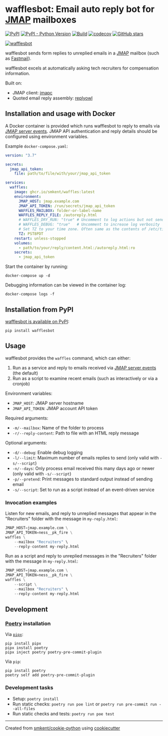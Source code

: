 # wafflesbot: Email auto reply bot for [JMAP][jmap] mailboxes

[![PyPI](https://img.shields.io/pypi/v/wafflesbot)][pypi]
[![PyPI - Python Version](https://img.shields.io/pypi/pyversions/wafflesbot)][pypi]
[![Build](https://img.shields.io/github/checks-status/smkent/waffles/main?label=build)][gh-actions]
[![codecov](https://codecov.io/gh/smkent/waffles/branch/main/graph/badge.svg)][codecov]
[![GitHub stars](https://img.shields.io/github/stars/smkent/waffles?style=social)][repo]

[![wafflesbot][logo]](#)

wafflesbot sends form replies to unreplied emails in a [JMAP][jmap] mailbox
(such as [Fastmail][fastmail]).

wafflesbot excels at automatically asking tech recruiters for compensation
information.

Built on:
* JMAP client: [jmapc][jmapc]
* Quoted email reply assembly: [replyowl][replyowl]

## Installation and usage with Docker

A Docker container is provided which runs wafflesbot to reply to emails via
[JMAP server events][jmap-event-source]. JMAP API authentication and reply
details should be configured using environment variables.

Example `docker-compose.yaml`:

```yaml
version: "3.7"

secrets:
  jmap_api_token:
    file: path/to/file/with/your/jmap_api_token

services:
  waffles:
    image: ghcr.io/smkent/waffles:latest
    environment:
      JMAP_HOST: jmap.example.com
      JMAP_API_TOKEN: /run/secrets/jmap_api_token
      WAFFLES_MAILBOX: folder-or-label-name
      WAFFLES_REPLY_FILE: /autoreply.html
      # WAFFLES_DRY_RUN: "true" # Uncomment to log actions but not send email
      # WAFFLES_DEBUG: "true"   # Uncomment to increase log verbosity
      # Set TZ to your time zone. Often same as the contents of /etc/timezone.
      TZ: PST8PDT
    restart: unless-stopped
    volumes:
      - path/to/your/reply/content.html:/autoreply.html:ro
    secrets:
      - jmap_api_token
```

Start the container by running:

```console
docker-compose up -d
```

Debugging information can be viewed in the container log:

```console
docker-compose logs -f
```

## Installation from PyPI

[wafflesbot is available on PyPI][pypi]:

```console
pip install wafflesbot
```

## Usage

wafflesbot provides the `waffles` command, which can either:
1. Run as a service and reply to emails received via [JMAP server
   events][jmap-event-source] (the default)
2. Run as a script to examine recent emails (such as interactively or via a
   cronjob)

Environment variables:
* `JMAP_HOST`: JMAP server hostname
* `JMAP_API_TOKEN`: JMAP account API token

Required arguments:
* `-m/--mailbox`: Name of the folder to process
* `-r/--reply-content`: Path to file with an HTML reply message

Optional arguments:
* `-d/--debug`: Enable debug logging
* `-l/--limit`: Maximum number of emails replies to send (only valid with
  `-s/--script`)
* `-n/--days`: Only process email received this many days ago or newer (only
  valid with `-s/--script`)
* `-p/--pretend`: Print messages to standard output instead of sending email
* `-s/--script`: Set to run as a script instead of an event-driven service

### Invocation examples

Listen for new emails, and reply to unreplied messages that appear in the
"Recruiters" folder with the message in `my-reply.html`:

```py
JMAP_HOST=jmap.example.com \
JMAP_API_TOKEN=ness__pk_fire \
waffles \
    --mailbox "Recruiters" \
    --reply-content my-reply.html
```

Run as a script and reply to unreplied messages in the "Recruiters" folder with
the message in `my-reply.html`:

```py
JMAP_HOST=jmap.example.com \
JMAP_API_TOKEN=ness__pk_fire \
waffles \
    --script \
    --mailbox "Recruiters" \
    --reply-content my-reply.html
```

## Development

### [Poetry][poetry] installation

Via [`pipx`][pipx]:

```console
pip install pipx
pipx install poetry
pipx inject poetry poetry-pre-commit-plugin
```

Via `pip`:

```console
pip install poetry
poetry self add poetry-pre-commit-plugin
```

### Development tasks

* Setup: `poetry install`
* Run static checks: `poetry run poe lint` or
  `poetry run pre-commit run --all-files`
* Run static checks and tests: `poetry run poe test`

---

Created from [smkent/cookie-python][cookie-python] using
[cookiecutter][cookiecutter]

[codecov]: https://codecov.io/gh/smkent/waffles
[cookie-python]: https://github.com/smkent/cookie-python
[cookiecutter]: https://github.com/cookiecutter/cookiecutter
[fastmail]: https://fastmail.com
[gh-actions]: https://github.com/smkent/waffles/actions?query=branch%3Amain
[jmap]: https://jmap.io
[jmap-event-source]: https://jmap.io/spec-core.html#event-source
[jmapc]: https://github.com/smkent/jmapc
[logo]: https://raw.github.com/smkent/waffles/main/img/waffles.png
[pipx]: https://pypa.github.io/pipx/
[poetry]: https://python-poetry.org/docs/#installation
[pypi]: https://pypi.org/project/wafflesbot/
[replyowl]: https://github.com/smkent/replyowl
[repo]: https://github.com/smkent/waffles
